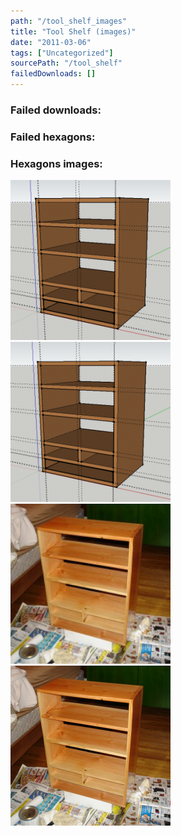 ```yaml
---
path: "/tool_shelf_images"
title: "Tool Shelf (images)"
date: "2011-03-06"
tags: ["Uncategorized"]
sourcePath: "/tool_shelf"
failedDownloads: []
---
```



### Failed downloads:

### Failed hexagons:

### Hexagons images:
![screen-shot-2011-03-06-at-35556-pm.png_hexagon.png](screen-shot-2011-03-06-at-35556-pm.png_hexagon.png)
 ![screen-shot-2011-03-06-at-35556-pm-300x276.png_hexagon.png](screen-shot-2011-03-06-at-35556-pm-300x276.png_hexagon.png)
 ![dsc04070-300x225.jpg_hexagon.jpeg](dsc04070-300x225.jpg_hexagon.jpeg)
 ![dsc04070.jpg_hexagon.jpeg](dsc04070.jpg_hexagon.jpeg)
